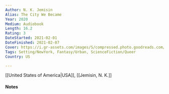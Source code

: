 ```yaml
---
Author: N. K. Jemisin
Alias: The City We Became
Year: 2020
Medium: Audiobook
Length: 16.2
Rating: 3
DateStarted: 2021-02-01
DateFinished: 2021-02-07
Cover: https://i.gr-assets.com/images/S/compressed.photo.goodreads.com/books/1567991118l/43523325._SY475_.jpg	
Tags: Setting/NewYork, Fantasy/Urban, ScienceFiction/Queer
Country: US

---
```

[[United States of America|USA]], [[Jemisin, N. K.]]
#### Notes